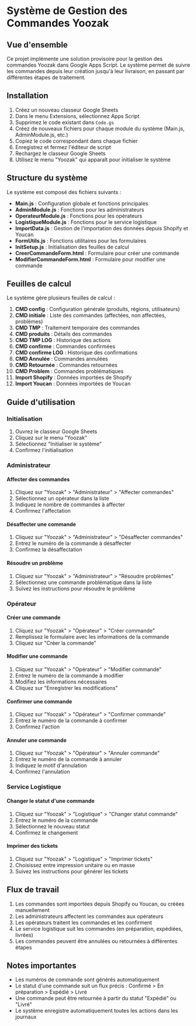 # Système de Gestion des Commandes Yoozak

## Vue d'ensemble

Ce projet implémente une solution provisoire pour la gestion des commandes Yoozak dans Google Apps Script. Le système permet de suivre les commandes depuis leur création jusqu'à leur livraison, en passant par différentes étapes de traitement.

## Installation

1. Créez un nouveau classeur Google Sheets
2. Dans le menu Extensions, sélectionnez Apps Script
3. Supprimez le code existant dans `Code.gs`
4. Créez de nouveaux fichiers pour chaque module du système (Main.js, AdminModule.js, etc.)
5. Copiez le code correspondant dans chaque fichier
6. Enregistrez et fermez l'éditeur de script
7. Rechargez le classeur Google Sheets
8. Utilisez le menu "Yoozak" qui apparaît pour initialiser le système

## Structure du système

Le système est composé des fichiers suivants :

- **Main.js** : Configuration globale et fonctions principales
- **AdminModule.js** : Fonctions pour les administrateurs
- **OperateurModule.js** : Fonctions pour les opérateurs
- **LogistiqueModule.js** : Fonctions pour le service logistique
- **ImportData.js** : Gestion de l'importation des données depuis Shopify et Youcan
- **FormUtils.js** : Fonctions utilitaires pour les formulaires
- **InitSetup.js** : Initialisation des feuilles de calcul
- **CreerCommandeForm.html** : Formulaire pour créer une commande
- **ModifierCommandeForm.html** : Formulaire pour modifier une commande

## Feuilles de calcul

Le système gère plusieurs feuilles de calcul :

1. **CMD config** : Configuration générale (produits, régions, utilisateurs)
2. **CMD initiale** : Liste des commandes (affectées, non affectées, problèmes)
3. **CMD TMP** : Traitement temporaire des commandes
4. **CMD produits** : Détails des commandes
5. **CMD TMP LOG** : Historique des actions
6. **CMD confirme** : Commandes confirmées
7. **CMD confirme LOG** : Historique des confirmations
8. **CMD Annulée** : Commandes annulées
9. **CMD Retournée** : Commandes retournées
10. **CMD Problem** : Commandes problématiques
11. **Import Shopify** : Données importées de Shopify
12. **Import Youcan** : Données importées de Youcan

## Guide d'utilisation

### Initialisation

1. Ouvrez le classeur Google Sheets
2. Cliquez sur le menu "Yoozak"
3. Sélectionnez "Initialiser le système"
4. Confirmez l'initialisation

### Administrateur

#### Affecter des commandes

1. Cliquez sur "Yoozak" > "Administrateur" > "Affecter commandes"
2. Sélectionnez un opérateur dans la liste
3. Indiquez le nombre de commandes à affecter
4. Confirmez l'affectation

#### Désaffecter une commande

1. Cliquez sur "Yoozak" > "Administrateur" > "Désaffecter commandes"
2. Entrez le numéro de la commande à désaffecter
3. Confirmez la désaffectation

#### Résoudre un problème

1. Cliquez sur "Yoozak" > "Administrateur" > "Résoudre problèmes"
2. Sélectionnez une commande problématique dans la liste
3. Suivez les instructions pour résoudre le problème

### Opérateur

#### Créer une commande

1. Cliquez sur "Yoozak" > "Opérateur" > "Créer commande"
2. Remplissez le formulaire avec les informations de la commande
3. Cliquez sur "Créer la commande"

#### Modifier une commande

1. Cliquez sur "Yoozak" > "Opérateur" > "Modifier commande"
2. Entrez le numéro de la commande à modifier
3. Modifiez les informations nécessaires
4. Cliquez sur "Enregistrer les modifications"

#### Confirmer une commande

1. Cliquez sur "Yoozak" > "Opérateur" > "Confirmer commande"
2. Entrez le numéro de la commande à confirmer
3. Confirmez l'action

#### Annuler une commande

1. Cliquez sur "Yoozak" > "Opérateur" > "Annuler commande"
2. Entrez le numéro de la commande à annuler
3. Indiquez le motif d'annulation
4. Confirmez l'annulation

### Service Logistique

#### Changer le statut d'une commande

1. Cliquez sur "Yoozak" > "Logistique" > "Changer statut commande"
2. Entrez le numéro de la commande
3. Sélectionnez le nouveau statut
4. Confirmez le changement

#### Imprimer des tickets

1. Cliquez sur "Yoozak" > "Logistique" > "Imprimer tickets"
2. Choisissez entre impression unitaire ou en masse
3. Suivez les instructions pour générer les tickets

## Flux de travail

1. Les commandes sont importées depuis Shopify ou Youcan, ou créées manuellement
2. Les administrateurs affectent les commandes aux opérateurs
3. Les opérateurs traitent les commandes et les confirment
4. Le service logistique suit les commandes (en préparation, expédiées, livrées)
5. Les commandes peuvent être annulées ou retournées à différentes étapes

## Notes importantes

- Les numéros de commande sont générés automatiquement
- Le statut d'une commande suit un flux précis : Confirmé > En préparation > Expédié > Livré
- Une commande peut être retournée à partir du statut "Expédié" ou "Livré"
- Le système enregistre automatiquement toutes les actions dans les journaux